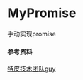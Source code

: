 # MyPromise 
手动实现promise  

#### 参考资料
[特皮技术团队guy](https://mp.weixin.qq.com/s/_sgSJirHW40WLvlRazp83A)